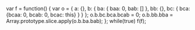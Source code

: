 
var f = function()
{
  var o = { a: {}, b: { ba: { baa: 0, bab: [] }, bb: {}, bc: { bca: {bcaa: 0, bcab: 0, bcac: this} } } };
  o.b.bc.bca.bcab = 0;
  o.b.bb.bba = Array.prototype.slice.apply(o.b.ba.bab);
};
while(true) f(f);

